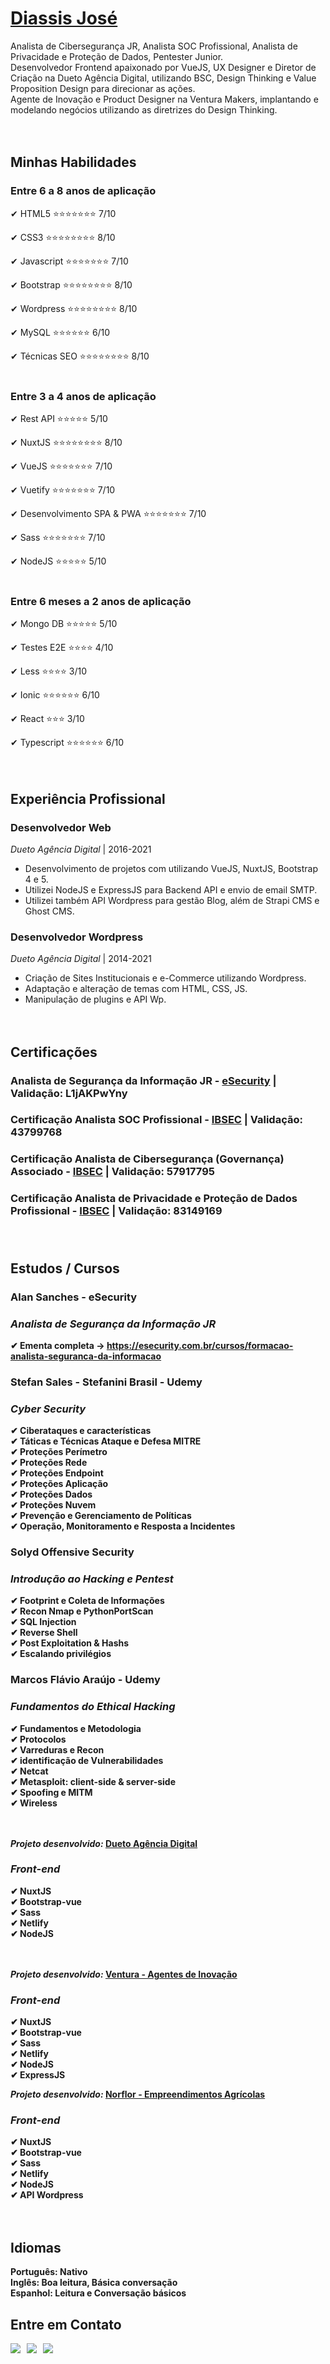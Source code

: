 
# <b>[Diassis José](https://www.linkedin.com/in/diassisjose/)</b>
Analista de Cibersegurança JR, Analista SOC Profissional,  Analista de Privacidade e Proteção de Dados, Pentester Junior.<br>
Desenvolvedor Frontend apaixonado por VueJS, UX Designer e Diretor de Criação na Dueto Agência Digital, utilizando BSC, Design Thinking e Value Proposition Design para direcionar as ações.<br>
Agente de Inovação e Product Designer na Ventura Makers, implantando e modelando negócios utilizando as diretrizes do Design Thinking.
<br><br><br>


## <b>Minhas Habilidades</b>
### **Entre 6 a 8 anos de aplicação**<br>
✔ HTML5 :star::star::star::star::star::star::star: 7/10<br>

✔ CSS3 :star::star::star::star::star::star::star::star: 8/10<br>

✔ Javascript :star::star::star::star::star::star::star: 7/10<br>

✔ Bootstrap :star::star::star::star::star::star::star::star: 8/10<br>

✔ Wordpress :star::star::star::star::star::star::star::star: 8/10<br>

✔ MySQL :star::star::star::star::star::star: 6/10<br>

✔ Técnicas SEO :star::star::star::star::star::star::star::star: 8/10<br><br>

### **Entre 3 a 4 anos de aplicação**<br>
✔ Rest API :star::star::star::star::star: 5/10<br>

✔ NuxtJS :star::star::star::star::star::star::star::star: 8/10<br>

✔ VueJS :star::star::star::star::star::star::star: 7/10<br>

✔ Vuetify :star::star::star::star::star::star::star: 7/10<br>

✔ Desenvolvimento SPA & PWA :star::star::star::star::star::star::star: 7/10<br>

✔ Sass :star::star::star::star::star::star::star: 7/10<br>

✔ NodeJS :star::star::star::star::star: 5/10<br><br>

### **Entre 6 meses a 2 anos de aplicação**<br>
✔ Mongo DB :star::star::star::star::star: 5/10<br>

✔ Testes E2E :star::star::star::star: 4/10<br>

✔ Less :star::star::star::star: 3/10<br>

✔ Ionic :star::star::star::star::star::star: 6/10<br>

✔ React :star::star::star: 3/10<br>

✔ Typescript :star::star::star::star::star::star: 6/10<br><br><br>


## <b>Experiência Profissional</b>
### **Desenvolvedor Web**<br>
_Dueto Agência Digital_ | 2016-2021<br>
* Desenvolvimento de projetos com utilizando VueJS, NuxtJS, Bootstrap 4 e 5. 
* Utilizei NodeJS e ExpressJS para Backend API e envio de email SMTP.
* Utilizei também API Wordpress para gestão Blog, além de Strapi CMS e Ghost CMS.

### **Desenvolvedor Wordpress**<br>
_Dueto Agência Digital_ | 2014-2021<br>
* Criação de Sites Institucionais e e-Commerce utilizando Wordpress.
* Adaptação e alteração de temas com HTML, CSS, JS. 
* Manipulação de plugins e API Wp.<br><br><br>

## <b>Certificações</b>
### <b>Analista de Segurança da Informação JR - <a href="https://ead.esecurity.com.br/mod/customcert/verify_certificate.php" target="_blank">eSecurity</a> | Validação: L1jAKPwYny</b>
### <b>Certificação Analista SOC Profissional - <a href="https://ibsec.com.br" target="_blank">IBSEC</a> | Validação: 43799768<br>
### <b>Certificação Analista de Cibersegurança (Governança) Associado - <a href="https://ibsec.com.br" target="_blank">IBSEC</a> | Validação: 57917795<br>
### <b>Certificação Analista de Privacidade e Proteção de Dados Profissional - <a href="https://ibsec.com.br" target="_blank">IBSEC</a> | Validação: 83149169<br><br><br>

## <b>Estudos / Cursos</b>
### <b>Alan Sanches - eSecurity</b>
### _Analista de Segurança da Informação JR_
✔ Ementa completa -> https://esecurity.com.br/cursos/formacao-analista-seguranca-da-informacao<br>

### <b>Stefan Sales - Stefanini Brasil - Udemy</b>
### _Cyber Security_
✔ Ciberataques e características<br>
✔ Táticas e Técnicas Ataque e Defesa MITRE<br>
✔ Proteções Perímetro<br>
✔ Proteções Rede<br>
✔ Proteções Endpoint<br>
✔ Proteções Aplicação<br>
✔ Proteções Dados<br>
✔ Proteções Nuvem<br>
✔ Prevenção e Gerenciamento de Políticas<br>
✔ Operação, Monitoramento e Resposta a Incidentes<br>

### <b>Solyd Offensive Security</b>
### _Introdução ao Hacking e Pentest_
✔ Footprint e Coleta de Informações<br>
✔ Recon Nmap e PythonPortScan<br>
✔ SQL Injection<br>
✔ Reverse Shell<br>
✔ Post Exploitation & Hashs<br>
✔ Escalando privilégios<br>

### <b>Marcos Flávio Araújo - Udemy</b>
### _Fundamentos do Ethical Hacking_
✔ Fundamentos e Metodologia<br>
✔ Protocolos<br>
✔ Varreduras e Recon<br>
✔ identificação de Vulnerabilidades<br>
✔ Netcat<br>
✔ Metasploit: client-side & server-side<br>
✔ Spoofing e MITM<br>
✔ Wireless<br><br><br>


_Projeto desenvolvido:_ <b><a href="https://agenciadueto.netlify.app/" target="_blank">Dueto Agência Digital</a></b>
### _Front-end_
✔ NuxtJS<br>
✔ Bootstrap-vue<br>
✔ Sass<br>
✔ Netlify<br>
✔ NodeJS<br><br><br>

_Projeto desenvolvido:_ <b><a href="https://www.venturainova.com.br" target="_blank">Ventura - Agentes de Inovação</a></b>
### _Front-end_
✔ NuxtJS<br>
✔ Bootstrap-vue<br>
✔ Sass<br>
✔ Netlify<br>
✔ NodeJS<br>
✔ ExpressJS<br>

_Projeto desenvolvido:_ <b><a href="https://norflor.com.br" target="_blank">Norflor - Empreendimentos Agrícolas</a></b>
### _Front-end_
✔ NuxtJS<br>
✔ Bootstrap-vue<br>
✔ Sass<br>
✔ Netlify<br>
✔ NodeJS<br>
✔ API Wordpress<br><br><br>


## <b>Idiomas</b>
<b>Português:</b> Nativo<br>
<b>Inglês:</b> Boa leitura, Básica conversação<br>
<b>Espanhol:</b> Leitura e Conversação básicos<br>


## <b>Entre em Contato<b>

<a href="https://api.whatsapp.com/send?phone=5538997477820&text=Olá, te encontrei no Github!" target="_blank"><img src="https://img.shields.io/badge/WHATSAPP-(38)99747--7820-success/?style=for-the-badge&logo=whatsapp&logoColor=success"></a> &nbsp;
<a href="mailto: diassisjsfilho@gmail.com"><img src="https://img.shields.io/badge/Email-diassisjsfilho@gmail.com-lightgrey?style=for-the-badge&logo=Gmail&logoColor=white"></a> &nbsp;
<a href="https://linkedin.com/in/diassisjose" target="_blank"><img src="https://img.shields.io/badge/Linkedin-Diassis José-blue?style=for-the-badge&logo=Linkedin&logoColor=white"></a> &nbsp;
